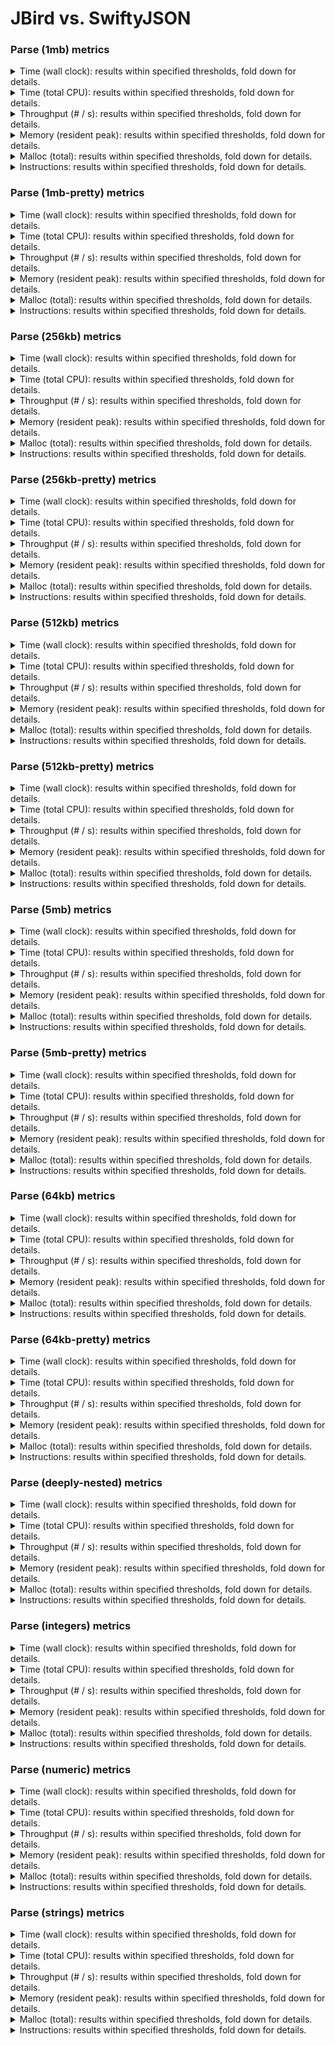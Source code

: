 # JBird vs. SwiftyJSON

### Parse (1mb) metrics

<details><summary>Time (wall clock): results within specified thresholds, fold down for details.</summary>
<p>

|         Time (wall clock) (μs) *         |        p0 |       p25 |       p50 |       p75 |       p90 |       p99 |      p100 |   Samples |
|:----------------------------------------:|----------:|----------:|----------:|----------:|----------:|----------:|----------:|----------:|
|                swiftyjson                |         9 |        10 |        10 |        10 |        10 |        15 |        15 |       100 |
|                  jbird                   |         2 |         2 |         2 |         2 |         2 |         2 |         3 |       475 |
|                    Δ                     |        -7 |        -8 |        -8 |        -8 |        -8 |       -13 |       -12 |       375 |
|              Improvement %               |        78 |        80 |        80 |        80 |        80 |        87 |        80 |       375 |

<p>
</details>

<details><summary>Time (total CPU): results within specified thresholds, fold down for details.</summary>
<p>

|         Time (total CPU) (μs) *          |        p0 |       p25 |       p50 |       p75 |       p90 |       p99 |      p100 |   Samples |
|:----------------------------------------:|----------:|----------:|----------:|----------:|----------:|----------:|----------:|----------:|
|                swiftyjson                |      9218 |      9658 |      9888 |      9994 |     10060 |     12182 |     15377 |       100 |
|                  jbird                   |      1867 |      2043 |      2059 |      2080 |      2103 |      2443 |      2638 |       475 |
|                    Δ                     |     -7351 |     -7615 |     -7829 |     -7914 |     -7957 |     -9739 |    -12739 |       375 |
|              Improvement %               |        80 |        79 |        79 |        79 |        79 |        80 |        83 |       375 |

<p>
</details>

<details><summary>Throughput (# / s): results within specified thresholds, fold down for details.</summary>
<p>

|          Throughput (# / s) (#)          |        p0 |       p25 |       p50 |       p75 |       p90 |       p99 |      p100 |   Samples |
|:----------------------------------------:|----------:|----------:|----------:|----------:|----------:|----------:|----------:|----------:|
|                swiftyjson                |       109 |       103 |       101 |       100 |        99 |        65 |        65 |       100 |
|                  jbird                   |       536 |       490 |       486 |       481 |       476 |       410 |       379 |       475 |
|                    Δ                     |       427 |       387 |       385 |       381 |       377 |       345 |       314 |       375 |
|              Improvement %               |       392 |       376 |       381 |       381 |       381 |       531 |       483 |       375 |

<p>
</details>

<details><summary>Memory (resident peak): results within specified thresholds, fold down for details.</summary>
<p>

|        Memory (resident peak) (M)        |        p0 |       p25 |       p50 |       p75 |       p90 |       p99 |      p100 |   Samples |
|:----------------------------------------:|----------:|----------:|----------:|----------:|----------:|----------:|----------:|----------:|
|                swiftyjson                |        29 |        64 |       100 |       137 |       160 |       172 |       174 |       100 |
|                  jbird                   |        29 |        31 |        31 |        31 |        31 |        31 |        31 |       475 |
|                    Δ                     |         0 |       -33 |       -69 |      -106 |      -129 |      -141 |      -143 |       375 |
|              Improvement %               |         0 |        52 |        69 |        77 |        81 |        82 |        82 |       375 |

<p>
</details>

<details><summary>Malloc (total): results within specified thresholds, fold down for details.</summary>
<p>

|           Malloc (total) (K) *           |        p0 |       p25 |       p50 |       p75 |       p90 |       p99 |      p100 |   Samples |
|:----------------------------------------:|----------:|----------:|----------:|----------:|----------:|----------:|----------:|----------:|
|                swiftyjson                |        21 |        21 |        21 |        21 |        21 |        21 |        21 |       100 |
|                  jbird                   |        11 |        11 |        11 |        11 |        11 |        11 |        11 |       475 |
|                    Δ                     |       -10 |       -10 |       -10 |       -10 |       -10 |       -10 |       -10 |       375 |
|              Improvement %               |        48 |        48 |        48 |        48 |        48 |        48 |        48 |       375 |

<p>
</details>

<details><summary>Instructions: results within specified thresholds, fold down for details.</summary>
<p>

|            Instructions (M) *            |        p0 |       p25 |       p50 |       p75 |       p90 |       p99 |      p100 |   Samples |
|:----------------------------------------:|----------:|----------:|----------:|----------:|----------:|----------:|----------:|----------:|
|                swiftyjson                |       240 |       241 |       241 |       241 |       241 |       242 |       245 |       100 |
|                  jbird                   |        48 |        48 |        48 |        48 |        48 |        50 |        51 |       475 |
|                    Δ                     |      -192 |      -193 |      -193 |      -193 |      -193 |      -192 |      -194 |       375 |
|              Improvement %               |        80 |        80 |        80 |        80 |        80 |        79 |        79 |       375 |

<p>
</details>

### Parse (1mb-pretty) metrics

<details><summary>Time (wall clock): results within specified thresholds, fold down for details.</summary>
<p>

|         Time (wall clock) (μs) *         |        p0 |       p25 |       p50 |       p75 |       p90 |       p99 |      p100 |   Samples |
|:----------------------------------------:|----------:|----------:|----------:|----------:|----------:|----------:|----------:|----------:|
|                swiftyjson                |      8899 |      9331 |      9413 |      9486 |      9560 |      9904 |     10370 |       106 |
|                  jbird                   |      1916 |      2075 |      2090 |      2105 |      2118 |      2177 |      2218 |       470 |
|                    Δ                     |     -6983 |     -7256 |     -7323 |     -7381 |     -7442 |     -7727 |     -8152 |       364 |
|              Improvement %               |        78 |        78 |        78 |        78 |        78 |        78 |        79 |       364 |

<p>
</details>

<details><summary>Time (total CPU): results within specified thresholds, fold down for details.</summary>
<p>

|         Time (total CPU) (μs) *          |        p0 |       p25 |       p50 |       p75 |       p90 |       p99 |      p100 |   Samples |
|:----------------------------------------:|----------:|----------:|----------:|----------:|----------:|----------:|----------:|----------:|
|                swiftyjson                |      8905 |      9339 |      9421 |      9495 |      9568 |      9904 |     10378 |       106 |
|                  jbird                   |      1918 |      2077 |      2093 |      2107 |      2118 |      2185 |      2223 |       470 |
|                    Δ                     |     -6987 |     -7262 |     -7328 |     -7388 |     -7450 |     -7719 |     -8155 |       364 |
|              Improvement %               |        78 |        78 |        78 |        78 |        78 |        78 |        79 |       364 |

<p>
</details>

<details><summary>Throughput (# / s): results within specified thresholds, fold down for details.</summary>
<p>

|          Throughput (# / s) (#)          |        p0 |       p25 |       p50 |       p75 |       p90 |       p99 |      p100 |   Samples |
|:----------------------------------------:|----------:|----------:|----------:|----------:|----------:|----------:|----------:|----------:|
|                swiftyjson                |       112 |       107 |       106 |       105 |       105 |       101 |        96 |       106 |
|                  jbird                   |       522 |       482 |       478 |       475 |       473 |       459 |       451 |       470 |
|                    Δ                     |       410 |       375 |       372 |       370 |       368 |       358 |       355 |       364 |
|              Improvement %               |       366 |       350 |       351 |       352 |       350 |       354 |       370 |       364 |

<p>
</details>

<details><summary>Memory (resident peak): results within specified thresholds, fold down for details.</summary>
<p>

|        Memory (resident peak) (M)        |        p0 |       p25 |       p50 |       p75 |       p90 |       p99 |      p100 |   Samples |
|:----------------------------------------:|----------:|----------:|----------:|----------:|----------:|----------:|----------:|----------:|
|                swiftyjson                |        27 |        68 |       106 |       144 |       167 |       180 |       182 |       106 |
|                  jbird                   |        29 |        31 |        31 |        31 |        31 |        31 |        31 |       470 |
|                    Δ                     |         2 |       -37 |       -75 |      -113 |      -136 |      -149 |      -151 |       364 |
|              Improvement %               |        -7 |        54 |        71 |        78 |        81 |        83 |        83 |       364 |

<p>
</details>

<details><summary>Malloc (total): results within specified thresholds, fold down for details.</summary>
<p>

|           Malloc (total) (K) *           |        p0 |       p25 |       p50 |       p75 |       p90 |       p99 |      p100 |   Samples |
|:----------------------------------------:|----------:|----------:|----------:|----------:|----------:|----------:|----------:|----------:|
|                swiftyjson                |        21 |        21 |        21 |        21 |        21 |        21 |        21 |       106 |
|                  jbird                   |        11 |        11 |        11 |        11 |        11 |        11 |        11 |       470 |
|                    Δ                     |       -10 |       -10 |       -10 |       -10 |       -10 |       -10 |       -10 |       364 |
|              Improvement %               |        48 |        48 |        48 |        48 |        48 |        48 |        48 |       364 |

<p>
</details>

<details><summary>Instructions: results within specified thresholds, fold down for details.</summary>
<p>

|            Instructions (M) *            |        p0 |       p25 |       p50 |       p75 |       p90 |       p99 |      p100 |   Samples |
|:----------------------------------------:|----------:|----------:|----------:|----------:|----------:|----------:|----------:|----------:|
|                swiftyjson                |       236 |       236 |       236 |       237 |       237 |       242 |       249 |       106 |
|                  jbird                   |        49 |        49 |        49 |        49 |        49 |        50 |        51 |       470 |
|                    Δ                     |      -187 |      -187 |      -187 |      -188 |      -188 |      -192 |      -198 |       364 |
|              Improvement %               |        79 |        79 |        79 |        79 |        79 |        79 |        80 |       364 |

<p>
</details>

### Parse (256kb) metrics

<details><summary>Time (wall clock): results within specified thresholds, fold down for details.</summary>
<p>

|         Time (wall clock) (μs) *         |        p0 |       p25 |       p50 |       p75 |       p90 |       p99 |      p100 |   Samples |
|:----------------------------------------:|----------:|----------:|----------:|----------:|----------:|----------:|----------:|----------:|
|                swiftyjson                |      2275 |      2441 |      2468 |      2488 |      2523 |      2742 |      2875 |       399 |
|                  jbird                   |       467 |       507 |       509 |       513 |       519 |       536 |       584 |      1825 |
|                    Δ                     |     -1808 |     -1934 |     -1959 |     -1975 |     -2004 |     -2206 |     -2291 |      1426 |
|              Improvement %               |        79 |        79 |        79 |        79 |        79 |        80 |        80 |      1426 |

<p>
</details>

<details><summary>Time (total CPU): results within specified thresholds, fold down for details.</summary>
<p>

|         Time (total CPU) (μs) *          |        p0 |       p25 |       p50 |       p75 |       p90 |       p99 |      p100 |   Samples |
|:----------------------------------------:|----------:|----------:|----------:|----------:|----------:|----------:|----------:|----------:|
|                swiftyjson                |      2277 |      2443 |      2470 |      2492 |      2523 |      2734 |      2884 |       399 |
|                  jbird                   |       469 |       509 |       511 |       515 |       521 |       536 |       574 |      1825 |
|                    Δ                     |     -1808 |     -1934 |     -1959 |     -1977 |     -2002 |     -2198 |     -2310 |      1426 |
|              Improvement %               |        79 |        79 |        79 |        79 |        79 |        80 |        80 |      1426 |

<p>
</details>

<details><summary>Throughput (# / s): results within specified thresholds, fold down for details.</summary>
<p>

|          Throughput (# / s) (#)          |        p0 |       p25 |       p50 |       p75 |       p90 |       p99 |      p100 |   Samples |
|:----------------------------------------:|----------:|----------:|----------:|----------:|----------:|----------:|----------:|----------:|
|                swiftyjson                |       440 |       410 |       405 |       402 |       397 |       365 |       348 |       399 |
|                  jbird                   |      2142 |      1974 |      1964 |      1950 |      1929 |      1867 |      1712 |      1825 |
|                    Δ                     |      1702 |      1564 |      1559 |      1548 |      1532 |      1502 |      1364 |      1426 |
|              Improvement %               |       387 |       381 |       385 |       385 |       386 |       412 |       392 |      1426 |

<p>
</details>

<details><summary>Memory (resident peak): results within specified thresholds, fold down for details.</summary>
<p>

|        Memory (resident peak) (M)        |        p0 |       p25 |       p50 |       p75 |       p90 |       p99 |      p100 |   Samples |
|:----------------------------------------:|----------:|----------:|----------:|----------:|----------:|----------:|----------:|----------:|
|                swiftyjson                |        26 |        64 |       100 |       136 |       158 |       171 |       173 |       399 |
|                  jbird                   |        26 |        27 |        27 |        27 |        27 |        27 |        27 |      1825 |
|                    Δ                     |         0 |       -37 |       -73 |      -109 |      -131 |      -144 |      -146 |      1426 |
|              Improvement %               |         0 |        58 |        73 |        80 |        83 |        84 |        84 |      1426 |

<p>
</details>

<details><summary>Malloc (total): results within specified thresholds, fold down for details.</summary>
<p>

|             Malloc (total) *             |        p0 |       p25 |       p50 |       p75 |       p90 |       p99 |      p100 |   Samples |
|:----------------------------------------:|----------:|----------:|----------:|----------:|----------:|----------:|----------:|----------:|
|                swiftyjson                |      5341 |      5343 |      5343 |      5343 |      5343 |      5343 |      5343 |       399 |
|                  jbird                   |      2636 |      2636 |      2636 |      2636 |      2636 |      2636 |      2636 |      1825 |
|                    Δ                     |     -2705 |     -2707 |     -2707 |     -2707 |     -2707 |     -2707 |     -2707 |      1426 |
|              Improvement %               |        51 |        51 |        51 |        51 |        51 |        51 |        51 |      1426 |

<p>
</details>

<details><summary>Instructions: results within specified thresholds, fold down for details.</summary>
<p>

|            Instructions (M) *            |        p0 |       p25 |       p50 |       p75 |       p90 |       p99 |      p100 |   Samples |
|:----------------------------------------:|----------:|----------:|----------:|----------:|----------:|----------:|----------:|----------:|
|                swiftyjson                |        60 |        60 |        60 |        60 |        61 |        64 |        64 |       399 |
|                  jbird                   |        12 |        12 |        12 |        12 |        12 |        12 |        13 |      1825 |
|                    Δ                     |       -48 |       -48 |       -48 |       -48 |       -49 |       -52 |       -51 |      1426 |
|              Improvement %               |        80 |        80 |        80 |        80 |        80 |        81 |        80 |      1426 |

<p>
</details>

### Parse (256kb-pretty) metrics

<details><summary>Time (wall clock): results within specified thresholds, fold down for details.</summary>
<p>

|         Time (wall clock) (μs) *         |        p0 |       p25 |       p50 |       p75 |       p90 |       p99 |      p100 |   Samples |
|:----------------------------------------:|----------:|----------:|----------:|----------:|----------:|----------:|----------:|----------:|
|                swiftyjson                |      2180 |      2378 |      2410 |      2431 |      2447 |      2558 |      2632 |       410 |
|                  jbird                   |       469 |       514 |       518 |       524 |       530 |       549 |       581 |      1794 |
|                    Δ                     |     -1711 |     -1864 |     -1892 |     -1907 |     -1917 |     -2009 |     -2051 |      1384 |
|              Improvement %               |        78 |        78 |        79 |        78 |        78 |        79 |        78 |      1384 |

<p>
</details>

<details><summary>Time (total CPU): results within specified thresholds, fold down for details.</summary>
<p>

|         Time (total CPU) (μs) *          |        p0 |       p25 |       p50 |       p75 |       p90 |       p99 |      p100 |   Samples |
|:----------------------------------------:|----------:|----------:|----------:|----------:|----------:|----------:|----------:|----------:|
|                swiftyjson                |      2186 |      2380 |      2413 |      2433 |      2449 |      2564 |      2641 |       410 |
|                  jbird                   |       471 |       516 |       520 |       526 |       532 |       551 |       585 |      1794 |
|                    Δ                     |     -1715 |     -1864 |     -1893 |     -1907 |     -1917 |     -2013 |     -2056 |      1384 |
|              Improvement %               |        78 |        78 |        78 |        78 |        78 |        79 |        78 |      1384 |

<p>
</details>

<details><summary>Throughput (# / s): results within specified thresholds, fold down for details.</summary>
<p>

|          Throughput (# / s) (#)          |        p0 |       p25 |       p50 |       p75 |       p90 |       p99 |      p100 |   Samples |
|:----------------------------------------:|----------:|----------:|----------:|----------:|----------:|----------:|----------:|----------:|
|                swiftyjson                |       459 |       421 |       415 |       412 |       409 |       391 |       380 |       410 |
|                  jbird                   |      2134 |      1944 |      1931 |      1909 |      1887 |      1822 |      1722 |      1794 |
|                    Δ                     |      1675 |      1523 |      1516 |      1497 |      1478 |      1431 |      1342 |      1384 |
|              Improvement %               |       365 |       362 |       365 |       363 |       361 |       366 |       353 |      1384 |

<p>
</details>

<details><summary>Memory (resident peak): results within specified thresholds, fold down for details.</summary>
<p>

|        Memory (resident peak) (M)        |        p0 |       p25 |       p50 |       p75 |       p90 |       p99 |      p100 |   Samples |
|:----------------------------------------:|----------:|----------:|----------:|----------:|----------:|----------:|----------:|----------:|
|                swiftyjson                |        26 |        64 |       103 |       141 |       161 |       176 |       178 |       410 |
|                  jbird                   |        26 |        27 |        27 |        27 |        27 |        27 |        27 |      1794 |
|                    Δ                     |         0 |       -37 |       -76 |      -114 |      -134 |      -149 |      -151 |      1384 |
|              Improvement %               |         0 |        58 |        74 |        81 |        83 |        85 |        85 |      1384 |

<p>
</details>

<details><summary>Malloc (total): results within specified thresholds, fold down for details.</summary>
<p>

|             Malloc (total) *             |        p0 |       p25 |       p50 |       p75 |       p90 |       p99 |      p100 |   Samples |
|:----------------------------------------:|----------:|----------:|----------:|----------:|----------:|----------:|----------:|----------:|
|                swiftyjson                |      5341 |      5343 |      5343 |      5343 |      5343 |      5343 |      5343 |       410 |
|                  jbird                   |      2636 |      2636 |      2636 |      2636 |      2636 |      2636 |      2636 |      1794 |
|                    Δ                     |     -2705 |     -2707 |     -2707 |     -2707 |     -2707 |     -2707 |     -2707 |      1384 |
|              Improvement %               |        51 |        51 |        51 |        51 |        51 |        51 |        51 |      1384 |

<p>
</details>

<details><summary>Instructions: results within specified thresholds, fold down for details.</summary>
<p>

|            Instructions (M) *            |        p0 |       p25 |       p50 |       p75 |       p90 |       p99 |      p100 |   Samples |
|:----------------------------------------:|----------:|----------:|----------:|----------:|----------:|----------:|----------:|----------:|
|                swiftyjson                |        59 |        59 |        59 |        59 |        59 |        62 |        62 |       410 |
|                  jbird                   |        12 |        12 |        12 |        12 |        12 |        13 |        13 |      1794 |
|                    Δ                     |       -47 |       -47 |       -47 |       -47 |       -47 |       -49 |       -49 |      1384 |
|              Improvement %               |        80 |        80 |        80 |        80 |        80 |        79 |        79 |      1384 |

<p>
</details>

### Parse (512kb) metrics

<details><summary>Time (wall clock): results within specified thresholds, fold down for details.</summary>
<p>

|         Time (wall clock) (μs) *         |        p0 |       p25 |       p50 |       p75 |       p90 |       p99 |      p100 |   Samples |
|:----------------------------------------:|----------:|----------:|----------:|----------:|----------:|----------:|----------:|----------:|
|                swiftyjson                |      4428 |      4731 |      4817 |      4882 |      4932 |      5210 |      5703 |       206 |
|                  jbird                   |       929 |      1009 |      1014 |      1020 |      1029 |      1053 |      1111 |       950 |
|                    Δ                     |     -3499 |     -3722 |     -3803 |     -3862 |     -3903 |     -4157 |     -4592 |       744 |
|              Improvement %               |        79 |        79 |        79 |        79 |        79 |        80 |        81 |       744 |

<p>
</details>

<details><summary>Time (total CPU): results within specified thresholds, fold down for details.</summary>
<p>

|         Time (total CPU) (μs) *          |        p0 |       p25 |       p50 |       p75 |       p90 |       p99 |      p100 |   Samples |
|:----------------------------------------:|----------:|----------:|----------:|----------:|----------:|----------:|----------:|----------:|
|                swiftyjson                |      4434 |      4735 |      4821 |      4882 |      4936 |      5214 |      5712 |       206 |
|                  jbird                   |       931 |      1011 |      1016 |      1022 |      1031 |      1060 |      1116 |       950 |
|                    Δ                     |     -3503 |     -3724 |     -3805 |     -3860 |     -3905 |     -4154 |     -4596 |       744 |
|              Improvement %               |        79 |        79 |        79 |        79 |        79 |        80 |        80 |       744 |

<p>
</details>

<details><summary>Throughput (# / s): results within specified thresholds, fold down for details.</summary>
<p>

|          Throughput (# / s) (#)          |        p0 |       p25 |       p50 |       p75 |       p90 |       p99 |      p100 |   Samples |
|:----------------------------------------:|----------:|----------:|----------:|----------:|----------:|----------:|----------:|----------:|
|                swiftyjson                |       226 |       211 |       208 |       205 |       203 |       192 |       175 |       206 |
|                  jbird                   |      1076 |       991 |       986 |       981 |       972 |       950 |       900 |       950 |
|                    Δ                     |       850 |       780 |       778 |       776 |       769 |       758 |       725 |       744 |
|              Improvement %               |       376 |       370 |       374 |       379 |       379 |       395 |       414 |       744 |

<p>
</details>

<details><summary>Memory (resident peak): results within specified thresholds, fold down for details.</summary>
<p>

|        Memory (resident peak) (M)        |        p0 |       p25 |       p50 |       p75 |       p90 |       p99 |      p100 |   Samples |
|:----------------------------------------:|----------:|----------:|----------:|----------:|----------:|----------:|----------:|----------:|
|                swiftyjson                |        26 |        64 |       102 |       140 |       163 |       176 |       177 |       206 |
|                  jbird                   |        26 |        28 |        28 |        28 |        28 |        28 |        28 |       950 |
|                    Δ                     |         0 |       -36 |       -74 |      -112 |      -135 |      -148 |      -149 |       744 |
|              Improvement %               |         0 |        56 |        73 |        80 |        83 |        84 |        84 |       744 |

<p>
</details>

<details><summary>Malloc (total): results within specified thresholds, fold down for details.</summary>
<p>

|             Malloc (total) *             |        p0 |       p25 |       p50 |       p75 |       p90 |       p99 |      p100 |   Samples |
|:----------------------------------------:|----------:|----------:|----------:|----------:|----------:|----------:|----------:|----------:|
|                swiftyjson                |        11 |        11 |        11 |        11 |        11 |        11 |        11 |       206 |
|                  jbird                   |         5 |         5 |         5 |         5 |         5 |         5 |         5 |       950 |
|                    Δ                     |        -6 |        -6 |        -6 |        -6 |        -6 |        -6 |        -6 |       744 |
|              Improvement %               |        55 |        55 |        55 |        55 |        55 |        55 |        55 |       744 |

<p>
</details>

<details><summary>Instructions: results within specified thresholds, fold down for details.</summary>
<p>

|            Instructions (M) *            |        p0 |       p25 |       p50 |       p75 |       p90 |       p99 |      p100 |   Samples |
|:----------------------------------------:|----------:|----------:|----------:|----------:|----------:|----------:|----------:|----------:|
|                swiftyjson                |       118 |       118 |       118 |       118 |       118 |       122 |       124 |       206 |
|                  jbird                   |        24 |        24 |        24 |        24 |        24 |        25 |        25 |       950 |
|                    Δ                     |       -94 |       -94 |       -94 |       -94 |       -94 |       -97 |       -99 |       744 |
|              Improvement %               |        80 |        80 |        80 |        80 |        80 |        80 |        80 |       744 |

<p>
</details>

### Parse (512kb-pretty) metrics

<details><summary>Time (wall clock): results within specified thresholds, fold down for details.</summary>
<p>

|         Time (wall clock) (μs) *         |        p0 |       p25 |       p50 |       p75 |       p90 |       p99 |      p100 |   Samples |
|:----------------------------------------:|----------:|----------:|----------:|----------:|----------:|----------:|----------:|----------:|
|                swiftyjson                |      4450 |      4743 |      4809 |      4874 |      4919 |      5059 |      5227 |       207 |
|                  jbird                   |       937 |      1021 |      1026 |      1031 |      1040 |      1066 |      1132 |       938 |
|                    Δ                     |     -3513 |     -3722 |     -3783 |     -3843 |     -3879 |     -3993 |     -4095 |       731 |
|              Improvement %               |        79 |        78 |        79 |        79 |        79 |        79 |        78 |       731 |

<p>
</details>

<details><summary>Time (total CPU): results within specified thresholds, fold down for details.</summary>
<p>

|         Time (total CPU) (μs) *          |        p0 |       p25 |       p50 |       p75 |       p90 |       p99 |      p100 |   Samples |
|:----------------------------------------:|----------:|----------:|----------:|----------:|----------:|----------:|----------:|----------:|
|                swiftyjson                |      4457 |      4743 |      4813 |      4874 |      4919 |      5063 |      5229 |       207 |
|                  jbird                   |       939 |      1023 |      1028 |      1034 |      1042 |      1068 |      1136 |       938 |
|                    Δ                     |     -3518 |     -3720 |     -3785 |     -3840 |     -3877 |     -3995 |     -4093 |       731 |
|              Improvement %               |        79 |        78 |        79 |        79 |        79 |        79 |        78 |       731 |

<p>
</details>

<details><summary>Throughput (# / s): results within specified thresholds, fold down for details.</summary>
<p>

|          Throughput (# / s) (#)          |        p0 |       p25 |       p50 |       p75 |       p90 |       p99 |      p100 |   Samples |
|:----------------------------------------:|----------:|----------:|----------:|----------:|----------:|----------:|----------:|----------:|
|                swiftyjson                |       225 |       211 |       208 |       205 |       203 |       198 |       191 |       207 |
|                  jbird                   |      1067 |       980 |       975 |       970 |       962 |       938 |       884 |       938 |
|                    Δ                     |       842 |       769 |       767 |       765 |       759 |       740 |       693 |       731 |
|              Improvement %               |       374 |       364 |       369 |       373 |       374 |       374 |       363 |       731 |

<p>
</details>

<details><summary>Memory (resident peak): results within specified thresholds, fold down for details.</summary>
<p>

|        Memory (resident peak) (M)        |        p0 |       p25 |       p50 |       p75 |       p90 |       p99 |      p100 |   Samples |
|:----------------------------------------:|----------:|----------:|----------:|----------:|----------:|----------:|----------:|----------:|
|                swiftyjson                |        26 |        65 |       103 |       141 |       162 |       176 |       178 |       207 |
|                  jbird                   |        26 |        28 |        28 |        28 |        28 |        28 |        28 |       938 |
|                    Δ                     |         0 |       -37 |       -75 |      -113 |      -134 |      -148 |      -150 |       731 |
|              Improvement %               |         0 |        57 |        73 |        80 |        83 |        84 |        84 |       731 |

<p>
</details>

<details><summary>Malloc (total): results within specified thresholds, fold down for details.</summary>
<p>

|             Malloc (total) *             |        p0 |       p25 |       p50 |       p75 |       p90 |       p99 |      p100 |   Samples |
|:----------------------------------------:|----------:|----------:|----------:|----------:|----------:|----------:|----------:|----------:|
|                swiftyjson                |        11 |        11 |        11 |        11 |        11 |        11 |        11 |       207 |
|                  jbird                   |         5 |         5 |         5 |         5 |         5 |         5 |         5 |       938 |
|                    Δ                     |        -6 |        -6 |        -6 |        -6 |        -6 |        -6 |        -6 |       731 |
|              Improvement %               |        55 |        55 |        55 |        55 |        55 |        55 |        55 |       731 |

<p>
</details>

<details><summary>Instructions: results within specified thresholds, fold down for details.</summary>
<p>

|            Instructions (M) *            |        p0 |       p25 |       p50 |       p75 |       p90 |       p99 |      p100 |   Samples |
|:----------------------------------------:|----------:|----------:|----------:|----------:|----------:|----------:|----------:|----------:|
|                swiftyjson                |       118 |       118 |       118 |       118 |       118 |       123 |       124 |       207 |
|                  jbird                   |        24 |        24 |        24 |        24 |        24 |        25 |        26 |       938 |
|                    Δ                     |       -94 |       -94 |       -94 |       -94 |       -94 |       -98 |       -98 |       731 |
|              Improvement %               |        80 |        80 |        80 |        80 |        80 |        80 |        79 |       731 |

<p>
</details>

### Parse (5mb) metrics

<details><summary>Time (wall clock): results within specified thresholds, fold down for details.</summary>
<p>

|         Time (wall clock) (ms) *         |        p0 |       p25 |       p50 |       p75 |       p90 |       p99 |      p100 |   Samples |
|:----------------------------------------:|----------:|----------:|----------:|----------:|----------:|----------:|----------:|----------:|
|                swiftyjson                |        47 |        48 |        49 |        49 |        50 |        53 |        53 |        21 |
|                  jbird                   |        10 |        11 |        11 |        11 |        11 |        12 |        12 |        92 |
|                    Δ                     |       -37 |       -37 |       -38 |       -38 |       -39 |       -41 |       -41 |        71 |
|              Improvement %               |        79 |        77 |        78 |        78 |        78 |        77 |        77 |        71 |

<p>
</details>

<details><summary>Time (total CPU): results within specified thresholds, fold down for details.</summary>
<p>

|         Time (total CPU) (ms) *          |        p0 |       p25 |       p50 |       p75 |       p90 |       p99 |      p100 |   Samples |
|:----------------------------------------:|----------:|----------:|----------:|----------:|----------:|----------:|----------:|----------:|
|                swiftyjson                |        47 |        48 |        49 |        49 |        50 |        53 |        53 |        21 |
|                  jbird                   |        10 |        11 |        11 |        11 |        11 |        12 |        12 |        92 |
|                    Δ                     |       -37 |       -37 |       -38 |       -38 |       -39 |       -41 |       -41 |        71 |
|              Improvement %               |        79 |        77 |        78 |        78 |        78 |        77 |        77 |        71 |

<p>
</details>

<details><summary>Throughput (# / s): results within specified thresholds, fold down for details.</summary>
<p>

|          Throughput (# / s) (#)          |        p0 |       p25 |       p50 |       p75 |       p90 |       p99 |      p100 |   Samples |
|:----------------------------------------:|----------:|----------:|----------:|----------:|----------:|----------:|----------:|----------:|
|                swiftyjson                |        21 |        21 |        20 |        20 |        20 |        19 |        19 |        21 |
|                  jbird                   |        99 |        94 |        93 |        91 |        89 |        87 |        87 |        92 |
|                    Δ                     |        78 |        73 |        73 |        71 |        69 |        68 |        68 |        71 |
|              Improvement %               |       371 |       348 |       365 |       355 |       345 |       358 |       358 |        71 |

<p>
</details>

<details><summary>Memory (resident peak): results within specified thresholds, fold down for details.</summary>
<p>

|        Memory (resident peak) (M)        |        p0 |       p25 |       p50 |       p75 |       p90 |       p99 |      p100 |   Samples |
|:----------------------------------------:|----------:|----------:|----------:|----------:|----------:|----------:|----------:|----------:|
|                swiftyjson                |        46 |        84 |       119 |       158 |       184 |       192 |       192 |        21 |
|                  jbird                   |        28 |        54 |        54 |        54 |        54 |        54 |        54 |        92 |
|                    Δ                     |       -18 |       -30 |       -65 |      -104 |      -130 |      -138 |      -138 |        71 |
|              Improvement %               |        39 |        36 |        55 |        66 |        71 |        72 |        72 |        71 |

<p>
</details>

<details><summary>Malloc (total): results within specified thresholds, fold down for details.</summary>
<p>

|           Malloc (total) (K) *           |        p0 |       p25 |       p50 |       p75 |       p90 |       p99 |      p100 |   Samples |
|:----------------------------------------:|----------:|----------:|----------:|----------:|----------:|----------:|----------:|----------:|
|                swiftyjson                |       105 |       105 |       105 |       105 |       105 |       105 |       105 |        21 |
|                  jbird                   |        53 |        53 |        53 |        53 |        53 |        53 |        53 |        92 |
|                    Δ                     |       -52 |       -52 |       -52 |       -52 |       -52 |       -52 |       -52 |        71 |
|              Improvement %               |        50 |        50 |        50 |        50 |        50 |        50 |        50 |        71 |

<p>
</details>

<details><summary>Instructions: results within specified thresholds, fold down for details.</summary>
<p>

|            Instructions (M) *            |        p0 |       p25 |       p50 |       p75 |       p90 |       p99 |      p100 |   Samples |
|:----------------------------------------:|----------:|----------:|----------:|----------:|----------:|----------:|----------:|----------:|
|                swiftyjson                |      1188 |      1190 |      1191 |      1191 |      1193 |      1197 |      1197 |        21 |
|                  jbird                   |       243 |       246 |       246 |       249 |       251 |       260 |       260 |        92 |
|                    Δ                     |      -945 |      -944 |      -945 |      -942 |      -942 |      -937 |      -937 |        71 |
|              Improvement %               |        80 |        79 |        79 |        79 |        79 |        78 |        78 |        71 |

<p>
</details>

### Parse (5mb-pretty) metrics

<details><summary>Time (wall clock): results within specified thresholds, fold down for details.</summary>
<p>

|         Time (wall clock) (ms) *         |        p0 |       p25 |       p50 |       p75 |       p90 |       p99 |      p100 |   Samples |
|:----------------------------------------:|----------:|----------:|----------:|----------:|----------:|----------:|----------:|----------:|
|                swiftyjson                |        47 |        48 |        49 |        49 |        50 |        51 |        51 |        21 |
|                  jbird                   |        11 |        11 |        11 |        11 |        11 |        12 |        12 |        88 |
|                    Δ                     |       -36 |       -37 |       -38 |       -38 |       -39 |       -39 |       -39 |        67 |
|              Improvement %               |        77 |        77 |        78 |        78 |        78 |        76 |        76 |        67 |

<p>
</details>

<details><summary>Time (total CPU): results within specified thresholds, fold down for details.</summary>
<p>

|         Time (total CPU) (ms) *          |        p0 |       p25 |       p50 |       p75 |       p90 |       p99 |      p100 |   Samples |
|:----------------------------------------:|----------:|----------:|----------:|----------:|----------:|----------:|----------:|----------:|
|                swiftyjson                |        47 |        48 |        49 |        49 |        50 |        51 |        51 |        21 |
|                  jbird                   |        11 |        11 |        11 |        11 |        11 |        12 |        12 |        88 |
|                    Δ                     |       -36 |       -37 |       -38 |       -38 |       -39 |       -39 |       -39 |        67 |
|              Improvement %               |        77 |        77 |        78 |        78 |        78 |        76 |        76 |        67 |

<p>
</details>

<details><summary>Throughput (# / s): results within specified thresholds, fold down for details.</summary>
<p>

|          Throughput (# / s) (#)          |        p0 |       p25 |       p50 |       p75 |       p90 |       p99 |      p100 |   Samples |
|:----------------------------------------:|----------:|----------:|----------:|----------:|----------:|----------:|----------:|----------:|
|                swiftyjson                |        21 |        21 |        21 |        20 |        20 |        20 |        20 |        21 |
|                  jbird                   |        93 |        89 |        88 |        88 |        87 |        86 |        86 |        88 |
|                    Δ                     |        72 |        68 |        67 |        68 |        67 |        66 |        66 |        67 |
|              Improvement %               |       343 |       324 |       319 |       340 |       335 |       330 |       330 |        67 |

<p>
</details>

<details><summary>Memory (resident peak): results within specified thresholds, fold down for details.</summary>
<p>

|        Memory (resident peak) (M)        |        p0 |       p25 |       p50 |       p75 |       p90 |       p99 |      p100 |   Samples |
|:----------------------------------------:|----------:|----------:|----------:|----------:|----------:|----------:|----------:|----------:|
|                swiftyjson                |        46 |        84 |       121 |       160 |       183 |       193 |       193 |        21 |
|                  jbird                   |        34 |        51 |        51 |        52 |        52 |        52 |        52 |        88 |
|                    Δ                     |       -12 |       -33 |       -70 |      -108 |      -131 |      -141 |      -141 |        67 |
|              Improvement %               |        26 |        39 |        58 |        68 |        72 |        73 |        73 |        67 |

<p>
</details>

<details><summary>Malloc (total): results within specified thresholds, fold down for details.</summary>
<p>

|           Malloc (total) (K) *           |        p0 |       p25 |       p50 |       p75 |       p90 |       p99 |      p100 |   Samples |
|:----------------------------------------:|----------:|----------:|----------:|----------:|----------:|----------:|----------:|----------:|
|                swiftyjson                |       105 |       105 |       105 |       105 |       105 |       105 |       105 |        21 |
|                  jbird                   |        53 |        53 |        53 |        53 |        53 |        53 |        53 |        88 |
|                    Δ                     |       -52 |       -52 |       -52 |       -52 |       -52 |       -52 |       -52 |        67 |
|              Improvement %               |        50 |        50 |        50 |        50 |        50 |        50 |        50 |        67 |

<p>
</details>

<details><summary>Instructions: results within specified thresholds, fold down for details.</summary>
<p>

|            Instructions (M) *            |        p0 |       p25 |       p50 |       p75 |       p90 |       p99 |      p100 |   Samples |
|:----------------------------------------:|----------:|----------:|----------:|----------:|----------:|----------:|----------:|----------:|
|                swiftyjson                |      1186 |      1188 |      1189 |      1191 |      1191 |      1194 |      1194 |        21 |
|                  jbird                   |       250 |       254 |       254 |       254 |       255 |       263 |       263 |        88 |
|                    Δ                     |      -936 |      -934 |      -935 |      -937 |      -936 |      -931 |      -931 |        67 |
|              Improvement %               |        79 |        79 |        79 |        79 |        79 |        78 |        78 |        67 |

<p>
</details>

### Parse (64kb) metrics

<details><summary>Time (wall clock): results within specified thresholds, fold down for details.</summary>
<p>

|         Time (wall clock) (μs) *         |        p0 |       p25 |       p50 |       p75 |       p90 |       p99 |      p100 |   Samples |
|:----------------------------------------:|----------:|----------:|----------:|----------:|----------:|----------:|----------:|----------:|
|                swiftyjson                |       550 |       598 |       611 |       622 |       630 |       660 |       715 |      1543 |
|                  jbird                   |       115 |       123 |       129 |       131 |       132 |       141 |       190 |      6089 |
|                    Δ                     |      -435 |      -475 |      -482 |      -491 |      -498 |      -519 |      -525 |      4546 |
|              Improvement %               |        79 |        79 |        79 |        79 |        79 |        79 |        73 |      4546 |

<p>
</details>

<details><summary>Time (total CPU): results within specified thresholds, fold down for details.</summary>
<p>

|         Time (total CPU) (μs) *          |        p0 |       p25 |       p50 |       p75 |       p90 |       p99 |      p100 |   Samples |
|:----------------------------------------:|----------:|----------:|----------:|----------:|----------:|----------:|----------:|----------:|
|                swiftyjson                |       552 |       600 |       613 |       624 |       632 |       663 |       716 |      1543 |
|                  jbird                   |       116 |       125 |       131 |       133 |       134 |       143 |       185 |      6089 |
|                    Δ                     |      -436 |      -475 |      -482 |      -491 |      -498 |      -520 |      -531 |      4546 |
|              Improvement %               |        79 |        79 |        79 |        79 |        79 |        78 |        74 |      4546 |

<p>
</details>

<details><summary>Throughput (# / s): results within specified thresholds, fold down for details.</summary>
<p>

|          Throughput (# / s) (#)          |        p0 |       p25 |       p50 |       p75 |       p90 |       p99 |      p100 |   Samples |
|:----------------------------------------:|----------:|----------:|----------:|----------:|----------:|----------:|----------:|----------:|
|                swiftyjson                |      1817 |      1674 |      1638 |      1609 |      1589 |      1515 |      1399 |      1543 |
|                  jbird                   |      8727 |      8127 |      7755 |      7619 |      7571 |      7123 |      5270 |      6089 |
|                    Δ                     |      6910 |      6453 |      6117 |      6010 |      5982 |      5608 |      3871 |      4546 |
|              Improvement %               |       380 |       385 |       373 |       374 |       376 |       370 |       277 |      4546 |

<p>
</details>

<details><summary>Memory (resident peak): results within specified thresholds, fold down for details.</summary>
<p>

|        Memory (resident peak) (M)        |        p0 |       p25 |       p50 |       p75 |       p90 |       p99 |      p100 |   Samples |
|:----------------------------------------:|----------:|----------:|----------:|----------:|----------:|----------:|----------:|----------:|
|                swiftyjson                |        25 |        62 |       100 |       137 |       160 |       173 |       175 |      1543 |
|                  jbird                   |        25 |        26 |        26 |        26 |        26 |        26 |        26 |      6089 |
|                    Δ                     |         0 |       -36 |       -74 |      -111 |      -134 |      -147 |      -149 |      4546 |
|              Improvement %               |         0 |        58 |        74 |        81 |        84 |        85 |        85 |      4546 |

<p>
</details>

<details><summary>Malloc (total): results within specified thresholds, fold down for details.</summary>
<p>

|             Malloc (total) *             |        p0 |       p25 |       p50 |       p75 |       p90 |       p99 |      p100 |   Samples |
|:----------------------------------------:|----------:|----------:|----------:|----------:|----------:|----------:|----------:|----------:|
|                swiftyjson                |      1384 |      1384 |      1384 |      1384 |      1384 |      1384 |      1386 |      1543 |
|                  jbird                   |       662 |       662 |       662 |       662 |       662 |       662 |       662 |      6089 |
|                    Δ                     |      -722 |      -722 |      -722 |      -722 |      -722 |      -722 |      -724 |      4546 |
|              Improvement %               |        52 |        52 |        52 |        52 |        52 |        52 |        52 |      4546 |

<p>
</details>

<details><summary>Instructions: results within specified thresholds, fold down for details.</summary>
<p>

|            Instructions (K) *            |        p0 |       p25 |       p50 |       p75 |       p90 |       p99 |      p100 |   Samples |
|:----------------------------------------:|----------:|----------:|----------:|----------:|----------:|----------:|----------:|----------:|
|                swiftyjson                |        15 |        15 |        15 |        15 |        15 |        16 |        16 |      1543 |
|                  jbird                   |         3 |         3 |         3 |         3 |         3 |         3 |         3 |      6089 |
|                    Δ                     |       -12 |       -12 |       -12 |       -12 |       -12 |       -13 |       -13 |      4546 |
|              Improvement %               |        80 |        80 |        80 |        80 |        80 |        81 |        81 |      4546 |

<p>
</details>

### Parse (64kb-pretty) metrics

<details><summary>Time (wall clock): results within specified thresholds, fold down for details.</summary>
<p>

|         Time (wall clock) (μs) *         |        p0 |       p25 |       p50 |       p75 |       p90 |       p99 |      p100 |   Samples |
|:----------------------------------------:|----------:|----------:|----------:|----------:|----------:|----------:|----------:|----------:|
|                swiftyjson                |       551 |       601 |       611 |       622 |       630 |       680 |       764 |      1539 |
|                  jbird                   |       117 |       125 |       131 |       132 |       136 |       147 |       183 |      6019 |
|                    Δ                     |      -434 |      -476 |      -480 |      -490 |      -494 |      -533 |      -581 |      4480 |
|              Improvement %               |        79 |        79 |        79 |        79 |        78 |        78 |        76 |      4480 |

<p>
</details>

<details><summary>Time (total CPU): results within specified thresholds, fold down for details.</summary>
<p>

|         Time (total CPU) (μs) *          |        p0 |       p25 |       p50 |       p75 |       p90 |       p99 |      p100 |   Samples |
|:----------------------------------------:|----------:|----------:|----------:|----------:|----------:|----------:|----------:|----------:|
|                swiftyjson                |       553 |       603 |       613 |       624 |       632 |       682 |       767 |      1539 |
|                  jbird                   |       118 |       127 |       133 |       134 |       138 |       149 |       186 |      6019 |
|                    Δ                     |      -435 |      -476 |      -480 |      -490 |      -494 |      -533 |      -581 |      4480 |
|              Improvement %               |        79 |        79 |        78 |        79 |        78 |        78 |        76 |      4480 |

<p>
</details>

<details><summary>Throughput (# / s): results within specified thresholds, fold down for details.</summary>
<p>

|          Throughput (# / s) (#)          |        p0 |       p25 |       p50 |       p75 |       p90 |       p99 |      p100 |   Samples |
|:----------------------------------------:|----------:|----------:|----------:|----------:|----------:|----------:|----------:|----------:|
|                swiftyjson                |      1815 |      1665 |      1638 |      1608 |      1588 |      1470 |      1310 |      1539 |
|                  jbird                   |      8556 |      8007 |      7651 |      7603 |      7351 |      6799 |      5455 |      6019 |
|                    Δ                     |      6741 |      6342 |      6013 |      5995 |      5763 |      5329 |      4145 |      4480 |
|              Improvement %               |       371 |       381 |       367 |       373 |       363 |       363 |       316 |      4480 |

<p>
</details>

<details><summary>Memory (resident peak): results within specified thresholds, fold down for details.</summary>
<p>

|        Memory (resident peak) (M)        |        p0 |       p25 |       p50 |       p75 |       p90 |       p99 |      p100 |   Samples |
|:----------------------------------------:|----------:|----------:|----------:|----------:|----------:|----------:|----------:|----------:|
|                swiftyjson                |        25 |        62 |       100 |       137 |       160 |       173 |       175 |      1539 |
|                  jbird                   |        25 |        26 |        26 |        26 |        26 |        26 |        26 |      6019 |
|                    Δ                     |         0 |       -36 |       -74 |      -111 |      -134 |      -147 |      -149 |      4480 |
|              Improvement %               |         0 |        58 |        74 |        81 |        84 |        85 |        85 |      4480 |

<p>
</details>

<details><summary>Malloc (total): results within specified thresholds, fold down for details.</summary>
<p>

|             Malloc (total) *             |        p0 |       p25 |       p50 |       p75 |       p90 |       p99 |      p100 |   Samples |
|:----------------------------------------:|----------:|----------:|----------:|----------:|----------:|----------:|----------:|----------:|
|                swiftyjson                |      1384 |      1384 |      1384 |      1384 |      1384 |      1384 |      1386 |      1539 |
|                  jbird                   |       662 |       662 |       662 |       662 |       662 |       662 |       662 |      6019 |
|                    Δ                     |      -722 |      -722 |      -722 |      -722 |      -722 |      -722 |      -724 |      4480 |
|              Improvement %               |        52 |        52 |        52 |        52 |        52 |        52 |        52 |      4480 |

<p>
</details>

<details><summary>Instructions: results within specified thresholds, fold down for details.</summary>
<p>

|            Instructions (K) *            |        p0 |       p25 |       p50 |       p75 |       p90 |       p99 |      p100 |   Samples |
|:----------------------------------------:|----------:|----------:|----------:|----------:|----------:|----------:|----------:|----------:|
|                swiftyjson                |        15 |        15 |        15 |        15 |        15 |        16 |        16 |      1539 |
|                  jbird                   |         3 |         3 |         3 |         3 |         3 |         3 |         3 |      6019 |
|                    Δ                     |       -12 |       -12 |       -12 |       -12 |       -12 |       -13 |       -13 |      4480 |
|              Improvement %               |        80 |        80 |        80 |        80 |        80 |        81 |        81 |      4480 |

<p>
</details>

### Parse (deeply-nested) metrics

<details><summary>Time (wall clock): results within specified thresholds, fold down for details.</summary>
<p>

|         Time (wall clock) (μs) *         |        p0 |       p25 |       p50 |       p75 |       p90 |       p99 |      p100 |   Samples |
|:----------------------------------------:|----------:|----------:|----------:|----------:|----------:|----------:|----------:|----------:|
|                swiftyjson                |       143 |       148 |       152 |       163 |       167 |       184 |       333 |      5336 |
|                  jbird                   |        48 |        49 |        53 |        54 |        54 |        61 |        80 |     11945 |
|                    Δ                     |       -95 |       -99 |       -99 |      -109 |      -113 |      -123 |      -253 |      6609 |
|              Improvement %               |        66 |        67 |        65 |        67 |        68 |        67 |        76 |      6609 |

<p>
</details>

<details><summary>Time (total CPU): results within specified thresholds, fold down for details.</summary>
<p>

|         Time (total CPU) (μs) *          |        p0 |       p25 |       p50 |       p75 |       p90 |       p99 |      p100 |   Samples |
|:----------------------------------------:|----------:|----------:|----------:|----------:|----------:|----------:|----------:|----------:|
|                swiftyjson                |       145 |       149 |       154 |       165 |       169 |       186 |       242 |      5336 |
|                  jbird                   |        49 |        50 |        55 |        56 |        56 |        64 |        80 |     11945 |
|                    Δ                     |       -96 |       -99 |       -99 |      -109 |      -113 |      -122 |      -162 |      6609 |
|              Improvement %               |        66 |        66 |        64 |        66 |        67 |        66 |        67 |      6609 |

<p>
</details>

<details><summary>Throughput (# / s): results within specified thresholds, fold down for details.</summary>
<p>

|          Throughput (# / s) (K)          |        p0 |       p25 |       p50 |       p75 |       p90 |       p99 |      p100 |   Samples |
|:----------------------------------------:|----------:|----------:|----------:|----------:|----------:|----------:|----------:|----------:|
|                swiftyjson                |      6981 |      6783 |      6575 |      6135 |      5995 |      5427 |      3003 |      5336 |
|                  jbird                   |     20869 |     20591 |     18911 |     18527 |     18447 |     16383 |     12435 |     11945 |
|                    Δ                     |     13888 |     13808 |     12336 |     12392 |     12452 |     10956 |      9432 |      6609 |
|              Improvement %               |       199 |       204 |       188 |       202 |       208 |       202 |       314 |      6609 |

<p>
</details>

<details><summary>Memory (resident peak): results within specified thresholds, fold down for details.</summary>
<p>

|        Memory (resident peak) (M)        |        p0 |       p25 |       p50 |       p75 |       p90 |       p99 |      p100 |   Samples |
|:----------------------------------------:|----------:|----------:|----------:|----------:|----------:|----------:|----------:|----------:|
|                swiftyjson                |        25 |        31 |        38 |        45 |        49 |        51 |        52 |      5336 |
|                  jbird                   |        25 |        25 |        25 |        25 |        25 |        25 |        25 |     11945 |
|                    Δ                     |         0 |        -6 |       -13 |       -20 |       -24 |       -26 |       -27 |      6609 |
|              Improvement %               |         0 |        19 |        34 |        44 |        49 |        51 |        52 |      6609 |

<p>
</details>

<details><summary>Malloc (total): results within specified thresholds, fold down for details.</summary>
<p>

|             Malloc (total) *             |        p0 |       p25 |       p50 |       p75 |       p90 |       p99 |      p100 |   Samples |
|:----------------------------------------:|----------:|----------:|----------:|----------:|----------:|----------:|----------:|----------:|
|                swiftyjson                |       456 |       456 |       456 |       456 |       456 |       456 |       459 |      5336 |
|                  jbird                   |       153 |       153 |       153 |       153 |       153 |       153 |       153 |     11945 |
|                    Δ                     |      -303 |      -303 |      -303 |      -303 |      -303 |      -303 |      -306 |      6609 |
|              Improvement %               |        66 |        66 |        66 |        66 |        66 |        66 |        67 |      6609 |

<p>
</details>

<details><summary>Instructions: results within specified thresholds, fold down for details.</summary>
<p>

|            Instructions (K) *            |        p0 |       p25 |       p50 |       p75 |       p90 |       p99 |      p100 |   Samples |
|:----------------------------------------:|----------:|----------:|----------:|----------:|----------:|----------:|----------:|----------:|
|                swiftyjson                |      2932 |      2933 |      2935 |      2941 |      2945 |      3058 |      3099 |      5336 |
|                  jbird                   |      1316 |      1317 |      1317 |      1317 |      1317 |      1346 |      1364 |     11945 |
|                    Δ                     |     -1616 |     -1616 |     -1618 |     -1624 |     -1628 |     -1712 |     -1735 |      6609 |
|              Improvement %               |        55 |        55 |        55 |        55 |        55 |        56 |        56 |      6609 |

<p>
</details>

### Parse (integers) metrics

<details><summary>Time (wall clock): results within specified thresholds, fold down for details.</summary>
<p>

|         Time (wall clock) (μs) *         |        p0 |       p25 |       p50 |       p75 |       p90 |       p99 |      p100 |   Samples |
|:----------------------------------------:|----------:|----------:|----------:|----------:|----------:|----------:|----------:|----------:|
|                swiftyjson                |      1585 |      1754 |      1832 |      1855 |      1874 |      1947 |      1990 |       543 |
|                  jbird                   |        87 |        93 |        97 |        98 |        98 |       107 |       159 |      7833 |
|                    Δ                     |     -1498 |     -1661 |     -1735 |     -1757 |     -1776 |     -1840 |     -1831 |      7290 |
|              Improvement %               |        95 |        95 |        95 |        95 |        95 |        95 |        92 |      7290 |

<p>
</details>

<details><summary>Time (total CPU): results within specified thresholds, fold down for details.</summary>
<p>

|         Time (total CPU) (μs) *          |        p0 |       p25 |       p50 |       p75 |       p90 |       p99 |      p100 |   Samples |
|:----------------------------------------:|----------:|----------:|----------:|----------:|----------:|----------:|----------:|----------:|
|                swiftyjson                |      1588 |      1755 |      1834 |      1858 |      1878 |      1949 |      1993 |       543 |
|                  jbird                   |        89 |        95 |        99 |       100 |       100 |       109 |       163 |      7833 |
|                    Δ                     |     -1499 |     -1660 |     -1735 |     -1758 |     -1778 |     -1840 |     -1830 |      7290 |
|              Improvement %               |        94 |        95 |        95 |        95 |        95 |        94 |        92 |      7290 |

<p>
</details>

<details><summary>Throughput (# / s): results within specified thresholds, fold down for details.</summary>
<p>

|          Throughput (# / s) (K)          |        p0 |       p25 |       p50 |       p75 |       p90 |       p99 |      p100 |   Samples |
|:----------------------------------------:|----------:|----------:|----------:|----------:|----------:|----------:|----------:|----------:|
|                swiftyjson                |       631 |       570 |       546 |       539 |       534 |       514 |       502 |       543 |
|                  jbird                   |     11483 |     10719 |     10279 |     10223 |     10159 |      9383 |      6294 |      7833 |
|                    Δ                     |     10852 |     10149 |      9733 |      9684 |      9625 |      8869 |      5792 |      7290 |
|              Improvement %               |      1720 |      1781 |      1783 |      1797 |      1802 |      1725 |      1154 |      7290 |

<p>
</details>

<details><summary>Memory (resident peak): results within specified thresholds, fold down for details.</summary>
<p>

|        Memory (resident peak) (M)        |        p0 |       p25 |       p50 |       p75 |       p90 |       p99 |      p100 |   Samples |
|:----------------------------------------:|----------:|----------:|----------:|----------:|----------:|----------:|----------:|----------:|
|                swiftyjson                |        25 |        36 |        47 |        57 |        63 |        67 |        67 |       543 |
|                  jbird                   |        25 |        26 |        26 |        26 |        26 |        26 |        26 |      7833 |
|                    Δ                     |         0 |       -10 |       -21 |       -31 |       -37 |       -41 |       -41 |      7290 |
|              Improvement %               |         0 |        28 |        45 |        54 |        59 |        61 |        61 |      7290 |

<p>
</details>

<details><summary>Malloc (total): results within specified thresholds, fold down for details.</summary>
<p>

|             Malloc (total) *             |        p0 |       p25 |       p50 |       p75 |       p90 |       p99 |      p100 |   Samples |
|:----------------------------------------:|----------:|----------:|----------:|----------:|----------:|----------:|----------:|----------:|
|                swiftyjson                |       816 |       816 |       816 |       816 |       816 |       816 |       818 |       543 |
|                  jbird                   |        18 |        18 |        18 |        18 |        18 |        18 |        18 |      7833 |
|                    Δ                     |      -798 |      -798 |      -798 |      -798 |      -798 |      -798 |      -800 |      7290 |
|              Improvement %               |        98 |        98 |        98 |        98 |        98 |        98 |        98 |      7290 |

<p>
</details>

<details><summary>Instructions: results within specified thresholds, fold down for details.</summary>
<p>

|            Instructions (K) *            |        p0 |       p25 |       p50 |       p75 |       p90 |       p99 |      p100 |   Samples |
|:----------------------------------------:|----------:|----------:|----------:|----------:|----------:|----------:|----------:|----------:|
|                swiftyjson                |        45 |        45 |        45 |        46 |        46 |        48 |        48 |       543 |
|                  jbird                   |         3 |         3 |         3 |         3 |         3 |         3 |         3 |      7833 |
|                    Δ                     |       -42 |       -42 |       -42 |       -43 |       -43 |       -45 |       -45 |      7290 |
|              Improvement %               |        93 |        93 |        93 |        93 |        93 |        94 |        94 |      7290 |

<p>
</details>

### Parse (numeric) metrics

<details><summary>Time (wall clock): results within specified thresholds, fold down for details.</summary>
<p>

|         Time (wall clock) (μs) *         |        p0 |       p25 |       p50 |       p75 |       p90 |       p99 |      p100 |   Samples |
|:----------------------------------------:|----------:|----------:|----------:|----------:|----------:|----------:|----------:|----------:|
|                swiftyjson                |      1057 |      1158 |      1196 |      1217 |      1236 |      1335 |      1475 |       814 |
|                  jbird                   |        52 |        58 |        60 |        61 |        63 |        69 |       141 |     10962 |
|                    Δ                     |     -1005 |     -1100 |     -1136 |     -1156 |     -1173 |     -1266 |     -1334 |     10148 |
|              Improvement %               |        95 |        95 |        95 |        95 |        95 |        95 |        90 |     10148 |

<p>
</details>

<details><summary>Time (total CPU): results within specified thresholds, fold down for details.</summary>
<p>

|         Time (total CPU) (μs) *          |        p0 |       p25 |       p50 |       p75 |       p90 |       p99 |      p100 |   Samples |
|:----------------------------------------:|----------:|----------:|----------:|----------:|----------:|----------:|----------:|----------:|
|                swiftyjson                |      1059 |      1160 |      1198 |      1219 |      1238 |      1337 |      1464 |       814 |
|                  jbird                   |        54 |        60 |        62 |        63 |        65 |        72 |       145 |     10962 |
|                    Δ                     |     -1005 |     -1100 |     -1136 |     -1156 |     -1173 |     -1265 |     -1319 |     10148 |
|              Improvement %               |        95 |        95 |        95 |        95 |        95 |        95 |        90 |     10148 |

<p>
</details>

<details><summary>Throughput (# / s): results within specified thresholds, fold down for details.</summary>
<p>

|          Throughput (# / s) (K)          |        p0 |       p25 |       p50 |       p75 |       p90 |       p99 |      p100 |   Samples |
|:----------------------------------------:|----------:|----------:|----------:|----------:|----------:|----------:|----------:|----------:|
|                swiftyjson                |       946 |       864 |       837 |       822 |       809 |       749 |       678 |       814 |
|                  jbird                   |     19200 |     17215 |     16783 |     16367 |     15879 |     14567 |      7107 |     10962 |
|                    Δ                     |     18254 |     16351 |     15946 |     15545 |     15070 |     13818 |      6429 |     10148 |
|              Improvement %               |      1930 |      1892 |      1905 |      1891 |      1863 |      1845 |       948 |     10148 |

<p>
</details>

<details><summary>Memory (resident peak): results within specified thresholds, fold down for details.</summary>
<p>

|        Memory (resident peak) (M)        |        p0 |       p25 |       p50 |       p75 |       p90 |       p99 |      p100 |   Samples |
|:----------------------------------------:|----------:|----------:|----------:|----------:|----------:|----------:|----------:|----------:|
|                swiftyjson                |        25 |        45 |        64 |        83 |        94 |       101 |       102 |       814 |
|                  jbird                   |        25 |        26 |        26 |        26 |        26 |        26 |        26 |     10962 |
|                    Δ                     |         0 |       -19 |       -38 |       -57 |       -68 |       -75 |       -76 |     10148 |
|              Improvement %               |         0 |        42 |        59 |        69 |        72 |        74 |        75 |     10148 |

<p>
</details>

<details><summary>Malloc (total): results within specified thresholds, fold down for details.</summary>
<p>

|             Malloc (total) *             |        p0 |       p25 |       p50 |       p75 |       p90 |       p99 |      p100 |   Samples |
|:----------------------------------------:|----------:|----------:|----------:|----------:|----------:|----------:|----------:|----------:|
|                swiftyjson                |      2971 |      2971 |      2971 |      2971 |      2971 |      2971 |      2973 |       814 |
|                  jbird                   |        10 |        10 |        10 |        10 |        10 |        10 |        10 |     10962 |
|                    Δ                     |     -2961 |     -2961 |     -2961 |     -2961 |     -2961 |     -2961 |     -2963 |     10148 |
|              Improvement %               |       100 |       100 |       100 |       100 |       100 |       100 |       100 |     10148 |

<p>
</details>

<details><summary>Instructions: results within specified thresholds, fold down for details.</summary>
<p>

|            Instructions (K) *            |        p0 |       p25 |       p50 |       p75 |       p90 |       p99 |      p100 |   Samples |
|:----------------------------------------:|----------:|----------:|----------:|----------:|----------:|----------:|----------:|----------:|
|                swiftyjson                |        28 |        29 |        29 |        29 |        29 |        30 |        30 |       814 |
|                  jbird                   |         2 |         2 |         2 |         2 |         2 |         2 |         2 |     10962 |
|                    Δ                     |       -26 |       -27 |       -27 |       -27 |       -27 |       -28 |       -28 |     10148 |
|              Improvement %               |        93 |        93 |        93 |        93 |        93 |        93 |        93 |     10148 |

<p>
</details>

### Parse (strings) metrics

<details><summary>Time (wall clock): results within specified thresholds, fold down for details.</summary>
<p>

|         Time (wall clock) (μs) *         |        p0 |       p25 |       p50 |       p75 |       p90 |       p99 |      p100 |   Samples |
|:----------------------------------------:|----------:|----------:|----------:|----------:|----------:|----------:|----------:|----------:|
|                swiftyjson                |        95 |       101 |       106 |       111 |       114 |       129 |       215 |      7096 |
|                  jbird                   |        28 |        31 |        31 |        32 |        34 |        38 |       469 |     15171 |
|                    Δ                     |       -67 |       -70 |       -75 |       -79 |       -80 |       -91 |       254 |      8075 |
|              Improvement %               |        71 |        69 |        71 |        71 |        70 |        71 |      -118 |      8075 |

<p>
</details>

<details><summary>Time (total CPU): results within specified thresholds, fold down for details.</summary>
<p>

|         Time (total CPU) (μs) *          |        p0 |       p25 |       p50 |       p75 |       p90 |       p99 |      p100 |   Samples |
|:----------------------------------------:|----------:|----------:|----------:|----------:|----------:|----------:|----------:|----------:|
|                swiftyjson                |        96 |       102 |       108 |       113 |       116 |       130 |       210 |      7096 |
|                  jbird                   |        29 |        32 |        33 |        34 |        36 |        41 |       212 |     15171 |
|                    Δ                     |       -67 |       -70 |       -75 |       -79 |       -80 |       -89 |         2 |      8075 |
|              Improvement %               |        70 |        69 |        69 |        70 |        69 |        68 |        -1 |      8075 |

<p>
</details>

<details><summary>Throughput (# / s): results within specified thresholds, fold down for details.</summary>
<p>

|          Throughput (# / s) (K)          |        p0 |       p25 |       p50 |       p75 |       p90 |       p99 |      p100 |   Samples |
|:----------------------------------------:|----------:|----------:|----------:|----------:|----------:|----------:|----------:|----------:|
|                swiftyjson                |     10577 |      9943 |      9463 |      9031 |      8791 |      7755 |      4642 |      7096 |
|                  jbird                   |     36310 |     32751 |     31919 |     31631 |     29311 |     26127 |      2134 |     15171 |
|                    Δ                     |     25733 |     22808 |     22456 |     22600 |     20520 |     18372 |     -2508 |      8075 |
|              Improvement %               |       243 |       229 |       237 |       250 |       233 |       237 |       -54 |      8075 |

<p>
</details>

<details><summary>Memory (resident peak): results within specified thresholds, fold down for details.</summary>
<p>

|        Memory (resident peak) (M)        |        p0 |       p25 |       p50 |       p75 |       p90 |       p99 |      p100 |   Samples |
|:----------------------------------------:|----------:|----------:|----------:|----------:|----------:|----------:|----------:|----------:|
|                swiftyjson                |        25 |       134 |       244 |       354 |       420 |       465 |       470 |      7096 |
|                  jbird                   |        25 |        25 |        25 |        25 |        25 |        25 |        25 |     15171 |
|                    Δ                     |         0 |      -109 |      -219 |      -329 |      -395 |      -440 |      -445 |      8075 |
|              Improvement %               |         0 |        81 |        90 |        93 |        94 |        95 |        95 |      8075 |

<p>
</details>

<details><summary>Malloc (total): results within specified thresholds, fold down for details.</summary>
<p>

|             Malloc (total) *             |        p0 |       p25 |       p50 |       p75 |       p90 |       p99 |      p100 |   Samples |
|:----------------------------------------:|----------:|----------:|----------:|----------:|----------:|----------:|----------:|----------:|
|                swiftyjson                |        88 |        88 |        88 |        88 |        88 |        88 |        91 |      7096 |
|                  jbird                   |        77 |        77 |        77 |        77 |        77 |        77 |        77 |     15171 |
|                    Δ                     |       -11 |       -11 |       -11 |       -11 |       -11 |       -11 |       -14 |      8075 |
|              Improvement %               |        12 |        12 |        12 |        12 |        12 |        12 |        15 |      8075 |

<p>
</details>

<details><summary>Instructions: results within specified thresholds, fold down for details.</summary>
<p>

|            Instructions (K) *            |        p0 |       p25 |       p50 |       p75 |       p90 |       p99 |      p100 |   Samples |
|:----------------------------------------:|----------:|----------:|----------:|----------:|----------:|----------:|----------:|----------:|
|                swiftyjson                |      2496 |      2515 |      2521 |      2527 |      2533 |      2662 |      2721 |      7096 |
|                  jbird                   |       878 |       879 |       879 |       879 |       879 |       885 |      1169 |     15171 |
|                    Δ                     |     -1618 |     -1636 |     -1642 |     -1648 |     -1654 |     -1777 |     -1552 |      8075 |
|              Improvement %               |        65 |        65 |        65 |        65 |        65 |        67 |        57 |      8075 |

<p>
</details>

